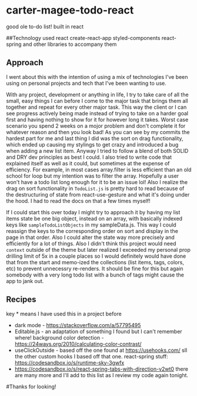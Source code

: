 # carter-magee-todo-react
good ole to-do list! built in react

##Technology used
react
create-react-app
styled-components
react-spring
and other libraries to accompany them

## Approach

I went about this with the intention of using a mix of technologies I've been using on personal projects and tech that I've been wanting to use. 

With any project, development or anything in life, I try to take care of all the small, easy things I can before I come to the major task that brings them all together and repeat for every other major task. This way the client or I can see progress actively being made instead of trying to take on a harder goal first and having nothing to show for it for however long it takes. Worst case scenario you spend 2 weeks on a mojor problem and don't complete it for whatever reason and then you look bad! As you can see by my commits the hardest part for me and last thing I did was the sort on drag functionality, which ended up causing my stylings to get crazy and introduced a bug when adding a new list item. 
Anyway I tried to follow a blend of both SOLID and DRY dev principles as best I could. I also tried to write code that explained itself as well as it could, but sometimes at the expense of efficiency. For example, in most cases array.filter is less efficient than an old school for loop but my intention was to filter the array. Hopefully a user won't have a todo list long enough for it to be an issue lol! Also I realize the drag on sort functionality in `TodoList.js` is pretty hard to read because of the destructuring of state from react-use-gesture and what it's doing under the hood. I had to read the docs on that a few times myself! 

If I could start this over today I might try to approach it by having my list items state be one big object, instead on an array, with basically indexed keys like `sampleTodoListObjects` in my sampleData.js. This way I could reassign the keys to the corresponding order on sort and display in the page in that order. Also I could alter the state way more precisely and efficiently for a lot of things. Also I didn't think this project would need `context` outside of the theme but later realized I exceeded my personal prop drilling limit of 5x in a couple places so I would definitely would have done that from the start and memo-ized the collections (list items, tags, colors, etc) to prevent unnecessry re-renders. It should be fine for this but again somebody with a very long todo list with a bunch of tags might cause the app to jank out.

## Recipes 
key * means I have used this in a project before 
* dark mode - https://stackoverflow.com/a/57795495
* Editable.js - an adaptation of something I found but I can't remember where!
background color detection - https://24ways.org/2010/calculating-color-contrast/
* useClickOutside - based off the one found at https://usehooks.com/
sll the other custom hooks I based off that one. 
react-spring stuff:
https://codesandbox.io/s/runtime-sky-3gwfx  
* https://codesandbox.io/s/react-spring-tabs-with-direction-v2wt0
there are many more and I'll add to this list as I review my code again tonight.

#Thanks for looking! 
